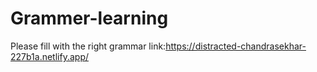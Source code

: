 # Grammer-learning
Please fill with the right grammar
link:https://distracted-chandrasekhar-227b1a.netlify.app/ 
